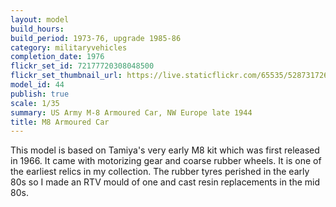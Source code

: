 ```yaml
---
layout: model
build_hours: 
build_period: 1973-76, upgrade 1985-86
category: militaryvehicles
completion_date: 1976
flickr_set_id: 72177720308048500
flickr_set_thumbnail_url: https://live.staticflickr.com/65535/52873172652_778a436746_m.jpg
model_id: 44
publish: true
scale: 1/35
summary: US Army M-8 Armoured Car, NW Europe late 1944
title: M8 Armoured Car
---
```


This model is based on Tamiya's very early M8 kit which was first released in 1966. It came with motorizing gear and coarse rubber wheels. It is one of the earliest relics in my collection. The rubber tyres perished in the early 80s so I made an RTV mould of one and cast resin replacements in the mid 80s.
